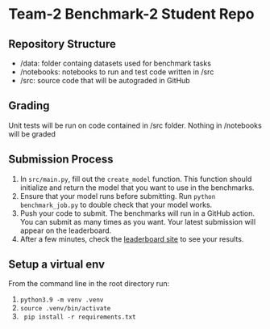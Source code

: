 # Team-2 Benchmark-2 Student Repo

## Repository Structure

- /data: folder containg datasets used for benchmark tasks
- /notebooks: notebooks to run and test code written in /src
- /src: source code that will be autograded in GitHub

## Grading

Unit tests will be run on code contained in /src folder. Nothing in /notebooks will be graded

## Submission Process

1. In `src/main.py`, fill out the `create_model` function. This function should initialize and return the model that you want to use in the benchmarks.
2. Ensure that your model runs before submitting. Run `python benchmark_job.py` to double check that your model works.
3. Push your code to submit. The benchmarks will run in a GitHub action. You can submit as many times as you want. Your latest submission will appear on the leaderboard.
4. After a few minutes, check the [leaderboard site](https://csc-566-benchmark-results.netlify.app/) to see your results.

## Setup a virtual env

From the command line in the root directory run:

1. `python3.9 -m venv .venv`
2. `source .venv/bin/activate`
3. ` pip install -r requirements.txt`
